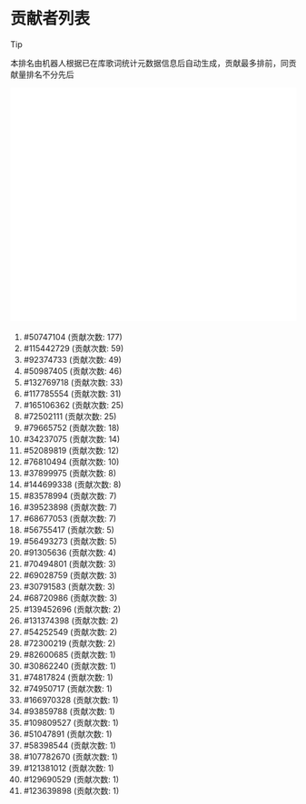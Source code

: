 # 贡献者列表

> [!TIP]
> 本排名由机器人根据已在库歌词统计元数据信息后自动生成，贡献最多排前，同贡献量排名不分先后

![贡献者头像画廊](./CONTRIBUTORS.svg)

1. #50747104 (贡献次数: 177)
2. #115442729 (贡献次数: 59)
3. #92374733 (贡献次数: 49)
4. #50987405 (贡献次数: 46)
5. #132769718 (贡献次数: 33)
6. #117785554 (贡献次数: 31)
7. #165106362 (贡献次数: 25)
8. #72502111 (贡献次数: 25)
9. #79665752 (贡献次数: 18)
10. #34237075 (贡献次数: 14)
11. #52089819 (贡献次数: 12)
12. #76810494 (贡献次数: 10)
13. #37899975 (贡献次数: 8)
14. #144699338 (贡献次数: 8)
15. #83578994 (贡献次数: 7)
16. #39523898 (贡献次数: 7)
17. #68677053 (贡献次数: 7)
18. #56755417 (贡献次数: 5)
19. #56493273 (贡献次数: 5)
20. #91305636 (贡献次数: 4)
21. #70494801 (贡献次数: 3)
22. #69028759 (贡献次数: 3)
23. #30791583 (贡献次数: 3)
24. #68720986 (贡献次数: 3)
25. #139452696 (贡献次数: 2)
26. #131374398 (贡献次数: 2)
27. #54252549 (贡献次数: 2)
28. #72300219 (贡献次数: 2)
29. #82600685 (贡献次数: 1)
30. #30862240 (贡献次数: 1)
31. #74817824 (贡献次数: 1)
32. #74950717 (贡献次数: 1)
33. #166970328 (贡献次数: 1)
34. #93859788 (贡献次数: 1)
35. #109809527 (贡献次数: 1)
36. #51047891 (贡献次数: 1)
37. #58398544 (贡献次数: 1)
38. #107782670 (贡献次数: 1)
39. #121381012 (贡献次数: 1)
40. #129690529 (贡献次数: 1)
41. #123639898 (贡献次数: 1)
